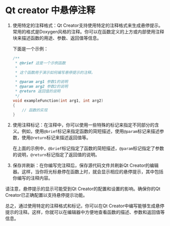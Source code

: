 # Qt creator 中悬停注释

1. 使用特定的注释格式：Qt Creator支持使用特定的注释格式来生成悬停提示。常用的格式是Doxygen风格的注释。你可以在函数定义的上方或内部使用注释块来描述函数的用途、参数、返回值等信息。

   下面是一个示例：

   ```cpp
   /**
    * @brief 这是一个示例函数
    * 
    * 这个函数用于演示如何编写悬停提示的注释。
    * 
    * @param arg1 参数1的说明
    * @param arg2 参数2的说明
    * @return 返回值的说明
    */
   void exampleFunction(int arg1, int arg2)
   {
       // 函数的实现
   }
   ```

2. 使用注释标记：在注释中，你可以使用一些特殊的标记来指定不同部分的含义。例如，使用`@brief`标记来指定函数的简短描述，使用`@param`标记来描述参数，使用`@return`标记来描述返回值等。

   在上面的示例中，`@brief`标记指定了函数的简短描述，`@param`标记指定了参数的说明，`@return`标记指定了返回值的说明。

3. 保存并刷新：在你编写完注释后，保存源代码文件并刷新Qt Creator的编辑器。这样，当你将光标悬停在函数上时，就会显示相应的悬停提示，其中包括你编写的注释内容。

请注意，悬停提示的显示可能受到Qt Creator的配置和设置的影响。确保你的Qt Creator已正确配置以支持悬停提示功能。

总之，通过使用特定的注释格式和标记，你可以在Qt Creator中编写能够生成悬停提示的注释。这样，你就可以在编辑器中方便地查看函数的描述、参数和返回值等信息。